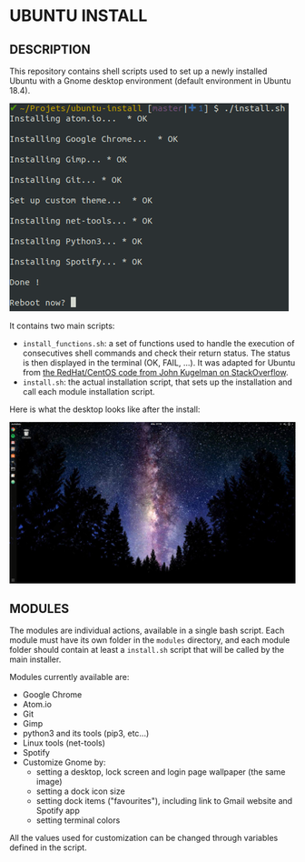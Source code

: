 # UBUNTU INSTALL


## DESCRIPTION
This repository contains shell scripts used to set up a newly installed Ubuntu with a Gnome desktop environment (default environment in Ubuntu 18.4).


![Install Screenshot](docs/screenshot.png)

It contains two main scripts:
*  `install_functions.sh`: a set of functions used to handle the execution of consecutives shell commands and check their return status. The status is then displayed in the terminal (OK, FAIL, ...).
It was adapted for Ubuntu from [the RedHat/CentOS code from John Kugelman on StackOverflow](https://stackoverflow.com/a/5196220).
* `install.sh`: the actual installation script, that sets up the installation and call each module installation script.

Here is what the desktop looks like after the install:

![Desktop after install](docs/desktop.png)

## MODULES

The modules are individual actions, available in a single bash script. Each module must have its own folder in the `modules` directory, and each module folder should contain at least a `install.sh` script that will be called by the main installer.

Modules currently available are:

* Google Chrome
* Atom.io
* Git
* Gimp
* python3 and its tools (pip3, etc...)
* Linux tools (net-tools)
* Spotify
* Customize Gnome by:
  * setting a desktop, lock screen and login page wallpaper (the same image)
  * setting a dock icon size
  * setting dock items ("favourites"), including link to Gmail website and Spotify app
  * setting terminal colors

All the values used for customization can be changed through variables defined in the script.
